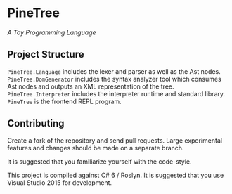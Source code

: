 # PineTree
*A Toy Programming Language*

## Project Structure
`PineTree.Language` includes the lexer and parser as well as the Ast nodes. 
`PineTree.DomGenerator` includes the syntax analyzer tool which consumes Ast nodes and outputs an XML representation of the tree. 
`PineTree.Interpreter` includes the interpreter runtime and standard library. 
`PineTree` is the frontend REPL program. 

## Contributing
Create a fork of the repository and send pull requests.  Large experimental features and changes should be made on a separate branch.

It is suggested that you familiarize yourself with the code-style.

This project is compiled against C# 6 / Roslyn.  It is suggested that you use Visual Studio 2015 for development.